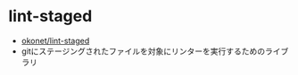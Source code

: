 # lint-staged
- [okonet/lint-staged](https://github.com/okonet/lint-staged)
- gitにステージングされたファイルを対象にリンターを実行するためのライブラリ
